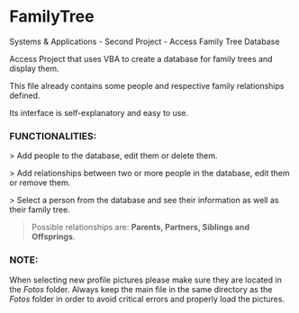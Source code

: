 # FamilyTree
Systems &amp; Applications - Second Project - Access Family Tree Database

Access Project that uses VBA to create a database for family trees and display them.

This file already contains some people and respective family relationships defined.

Its interface is self-explanatory and easy to use.

### **FUNCTIONALITIES:**

\> Add people to the database, edit them or delete them.

\> Add relationships between two or more people in the database, edit them or remove them. 

\> Select a person from the database and see their information as well as their family tree.

> Possible relationships are: **Parents, Partners, Siblings and Offsprings**.

### **NOTE:**

When selecting new profile pictures please make sure they are located in the *Fotos* folder.
Always keep the main file in the same directory as the *Fotos* folder in order to avoid critical errors and properly load the pictures.
